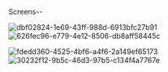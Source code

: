Screens--

![dbf02824-1e69-43ff-988d-6913bfc27b91](https://github.com/Sam2990/capstone/assets/106882655/7c316e2e-832e-434e-8a10-4f8e0ae0f3fe)
![626fec96-e779-4e12-8506-db8aff58445c](https://github.com/Sam2990/capstone/assets/106882655/cbc2bba8-7926-447e-98de-d6a1c835ec47)

![fdedd360-4525-4bf6-a4f6-2a149ef65173](https://github.com/Sam2990/capstone/assets/106882655/581425ee-fcff-4ee7-88d7-df200f267149)
![30232f12-9b5c-46d3-97b5-c134f4a7767e](https://github.com/Sam2990/capstone/assets/106882655/fae96702-e95f-452c-9e59-c4719d469ca3)
